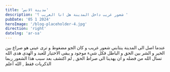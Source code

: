 ```yaml
---
title: 'مدينة الانس'
description: 'شعور غريب داخل المدينة هل انا الغريب ؟ '
pubDate: '05 1 2024'
heroImage: '/blog-placeholder-4.jpg'
direction: 'right'
datelng: 'ar-sa'
---
```


عندما اصل الى المدينة ينتابني شعور غريب و كان الجو مضغوط و ترى عينى هو صراع بين الخير و الشر بين الحق و الباطل فكل شيء موجود و يبقى الاختيار للعبد و الهدى هدى الله تسال الله من فضله و ان يهدينا الى صراط الحق , لم اكتشف بعد سبب هذا الشعور ربما الذكريات فقط , الله أعلم